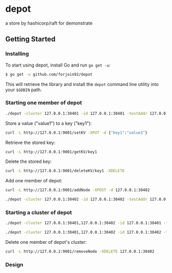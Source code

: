 # depot
a store by hashicorp/raft for demonstrate

## Getting Started

### Installing

To start using depot, install Go and run `go get -u`:

```sh
$ go get -u github.com/forjoin92/depot
```

This will retrieve the library and install the `depot` command line utility into
your `$GOBIN` path.

### Starting one member of depot

```sh
./depot -cluster 127.0.0.1:30401 -id 127.0.0.1:30401 -testAddr 127.0.0.1 -testPort 9001
```

Store a value ("value1") to a key ("key1"):

```sh
curl -L http://127.0.0.1:9001/setKV -XPUT -d {"key1":"value1"}
```

Retrieve the stored key:

```sh
curl -L http://127.0.0.1:9001/getKV/key1
```

Delete the stored key:

```sh
curl -L http://127.0.0.1:9001/deleteKV/key1 -XDELETE
```

Add one member of depot:

```sh
curl -L http://127.0.0.1:9001/addNode -XPOST -d 127.0.0.1:30402

./depot -cluster 127.0.0.1:30402 -id 127.0.0.1:30402 -testAddr 127.0.0.1 -testPort 9002
```

### Starting a cluster of depot

```sh
./depot -cluster 127.0.0.1:30401,127.0.0.1:30402 -id 127.0.0.1:30401 -testAddr 127.0.0.1 -testPort 9001

./depot -cluster 127.0.0.1:30401,127.0.0.1:30402 -id 127.0.0.1:30402 -testAddr 127.0.0.1 -testPort 9002
```

Delete one member of depot's cluster:

```sh
curl -L http://127.0.0.1:9001/removeNode -XDELETE 127.0.0.1:30402
```

### Design
